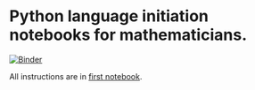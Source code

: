 # Python language initiation notebooks for mathematicians.

[![Binder](https://mybinder.org/badge.svg)](https://mybinder.org/v2/gh/pnavaro/math-python/master)

All instructions are in [first notebook](https://github.com/pnavaro/math-python/blob/master/00.Installation.ipynb).
